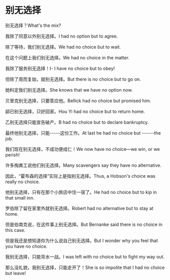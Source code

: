 # 别无选择

<p><span class="chinese">别无选择？</span><span class="english">What's the mix?</span></p>

<p><span class="chinese">我除了同意以外别无选择。</span><span class="english">I had no option but to agree.</span></p>

<p><span class="chinese">除了等待，我们别无选择。</span><span class="english">We had no choice but to wait.</span></p>

<p><span class="chinese">在这个问题上我们别无选择。</span><span class="english">We had no choice in the matter.</span></p>

<p><span class="chinese">我除了服务别无选择！</span><span class="english">I- I have no choice but to obey!</span></p>

<p><span class="chinese">但除了周而复始，就别无选择。</span><span class="english">But there is no choice but to go on.</span></p>

<p><span class="chinese">她料定我们别无选择。</span><span class="english">She knows that we have no option now.</span></p>

<p><span class="chinese">贝里克别无选择，只要答应他。</span><span class="english">Bellick had no choice but promised him.</span></p>

<p><span class="chinese">郈已别无选择，只好回家。</span><span class="english">Hou Yi had no choice but to return home.</span></p>

<p><span class="chinese">乙别无选择只能宣告破产。</span><span class="english">B had no choice but to declare bankruptcy.</span></p>

<p><span class="chinese">最终他别无选择，只能-----这份工作。</span><span class="english">At last he had no choice but ------the job.</span></p>

<p><span class="chinese">我们现在别无选择，不成功便成仁！</span><span class="english">We now have no choice—we win, or we perish!</span></p>

<p><span class="chinese">许多掏粪工说他们别无选择。</span><span class="english">Many scavengers say they have no alternative.</span></p>

<p><span class="chinese">因此，“霍布森的选择”实际上是指别无选择。</span><span class="english">Thus, a Hobson's choice was really no choice.</span></p>

<p><span class="chinese">他别无选择，只有在那个小旅店中住一宿了。</span><span class="english">He had no choice but to kip in that small inn.</span></p>

<p><span class="chinese">罗伯除了留在家里外就别无选择。</span><span class="english">Robert had no alternative but to stay at home.</span></p>

<p><span class="chinese">但是伯南克说，在这件事上别无选择。</span><span class="english">But Bernanke said there is no choice in this case.</span></p>

<p><span class="chinese">但是我还是想知道你为什么说自己别无选择。</span><span class="english">But I wonder why you feel that you have no choice.</span></p>

<p><span class="chinese">我别无选择，只能背水一战。</span><span class="english">I was left with no choice but to fight my way out.</span></p>

<p><span class="chinese">那么没礼貌，我别无选择，只能走开了！</span><span class="english">She is so impolite that I had no choice but leave!</span></p>

